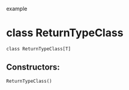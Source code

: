 example
# class ReturnTypeClass

<pre><code class="language-scala" >class ReturnTypeClass[T]</pre></code>
## Constructors:
<pre><code class="language-scala" >ReturnTypeClass()</pre></code>

